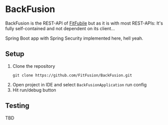 # BackFusion

BackFusion is the REST-API of [FitFubile](https://github.com/FitFusion/FitFubile) but as it is with most REST-APIs: It's
fully self-contained and not dependent on its client...

Spring Boot app with Spring Security implemented here, hell yeah.

## Setup

1. Clone the repository
    ```shell
    git clone https://github.com/FitFusion/BackFusion.git
    ```
2. Open project in IDE and select `BackFusionApplication` run config
3. Hit run/debug button

## Testing

TBD
